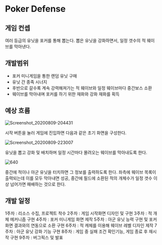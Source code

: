 # Poker Defense


## 게임 컨셉

여러 등급의 유닛을 포커를 통해 뽑는다. 뽑은 유닛을 강화하면서, 일정 갯수의 적 웨이브를 막아낸다.


## 개발범위

- 포커 미니게임을 통한 랜덤 유닛 구매
- 유닛 간 종족 시너지
- 후반으로 갈수록 계속 강력해져가는 적 웨이브와 일정 웨이브마다 중간보스 소환
- 웨이브를 막아내며 포커를 하기 위한 재화와 강화 재화를 획득


## 예상 흐름

![Screenshot_20200809-204431](https://user-images.githubusercontent.com/53070557/160723718-d17fb9c1-1e2c-4133-8f0e-482c4760b8a2.png)

시작 버튼을 눌러 게임에 진입하면 다음과 같은 초기 화면을 구성한다.

![Screenshot_20200809-223007](https://user-images.githubusercontent.com/53070557/160723776-5aff8a2d-cdfd-4df7-a3fd-468d68f55c4d.png)

유닛을 뽑고 강화 및 배치하며 일정 시간마다 몰려오는 웨이브를 막아내도록 한다.

![640](https://user-images.githubusercontent.com/53070557/160723841-42cbd5d7-85df-4d65-877a-929425bedd7b.png)

중간에 적이나 아군 유닛을 터치하면 그 정보를 출력하도록 한다.
좌측에 웨이브 목록이 출력되는데 이를 모두 막아내면 성공, 중간에 필드에 소환된 적의 개체수가 일정 갯수 이상 넘어가면 패배하는 것으로 한다.


## 개발 일정

1주차 : 리소스 수집, 프로젝트 착수
2주차 : 게임 시작화면 디자인 및 구현
3주차 : 적 개체 메커니즘 구현
4주차 : 포커 미니게임 화면 제작
5주차 : 아군 유닛 능력 구현 및 포커 화면 결과와의 연동으로 소환 구현
6주차 : 적 캐체를 이용해 웨이브 레벨 디자인 제작
7주차 : 아군 유닛 강화 기능 구현
8주차 : 게임 중 실패 조건 확인기능, 게임 종료 후 재시작 구현
9주차 : 버그픽스 및 발표
